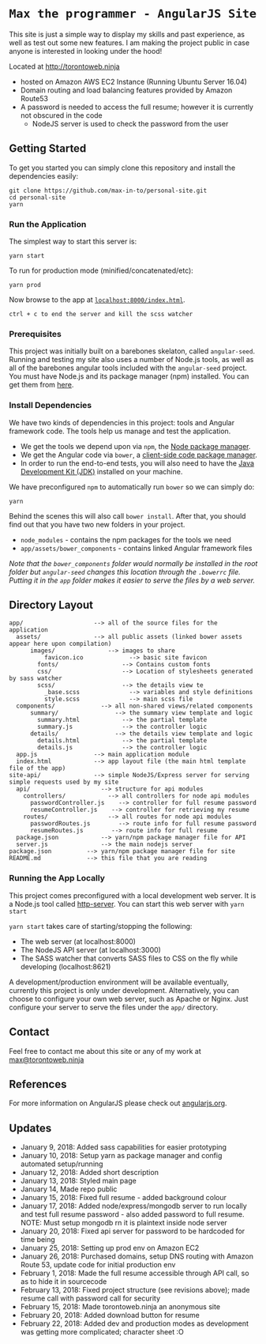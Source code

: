 # `Max the programmer - AngularJS Site`

This site is just a simple way to display my skills and past experience, as well as test out some new features. I am making the project public
in case anyone is interested in looking under the hood!

Located at http://torontoweb.ninja

- hosted on Amazon AWS EC2 Instance (Running Ubuntu Server 16.04)
- Domain routing and load balancing features provided by Amazon Route53
- A password is needed to access the full resume; however it is currently not obscured in the code
    - NodeJS server is used to check the password from the user

## Getting Started

To get you started you can simply clone this repository and install the dependencies easily:
```
git clone https://github.com/max-in-to/personal-site.git
cd personal-site
yarn
```

### Run the Application

The simplest way to start this server is:

```
yarn start
```

To run for production mode (minified/concatenated/etc):

```
yarn prod
```


Now browse to the app at [`localhost:8000/index.html`][local-app-url].

```
ctrl + c to end the server and kill the scss watcher
```


### Prerequisites

This project was initially built on a barebones skelaton, called `angular-seed`.
Running and testing my site also uses a number of Node.js tools, as well as all
of the barebones angular tools included with the  `angular-seed` project. You
must have Node.js and its package manager (npm) installed. You can get them from [here][node].

### Install Dependencies

We have two kinds of dependencies in this project: tools and Angular framework code. The tools help
us manage and test the application.

* We get the tools we depend upon via `npm`, the [Node package manager][npm].
* We get the Angular code via `bower`, a [client-side code package manager][bower].
* In order to run the end-to-end tests, you will also need to have the
  [Java Development Kit (JDK)][jdk] installed on your machine.

We have preconfigured `npm` to automatically run `bower` so we can simply do:

```
yarn
```

Behind the scenes this will also call `bower install`. After that, you should find out that you have
two new folders in your project.

* `node_modules` - contains the npm packages for the tools we need
* `app/assets/bower_components` - contains linked Angular framework files

*Note that the `bower_components` folder would normally be installed in the root folder but
`angular-seed` changes this location through the `.bowerrc` file. Putting it in the `app` folder
makes it easier to serve the files by a web server.*

## Directory Layout

```
app/                    --> all of the source files for the application
  assets/               --> all public assets (linked bower assets appear here upon compilation)
      images/               --> images to share
          favicon.ico             --> basic site favicon
        fonts/                  --> Contains custom fonts
        css/                    --> Location of stylesheets generated by sass watcher
        scss/                   --> the details view te
          _base.scss              --> variables and style definitions
          style.scss              --> main scss file
  components/             --> all non-shared views/related components
      summary/                --> the summary view template and logic
        summary.html            --> the partial template
        summary.js              --> the controller logic
      details/                --> the details view template and logic
        details.html            --> the partial template
        details.js              --> the controller logic
  app.js                --> main application module
  index.html            --> app layout file (the main html template file of the app)
site-api/               --> simple NodeJS/Express server for serving simple requests used by my site
  api/                    --> structure for api modules
    controllers/            --> all controllers for node api modules
      passwordController.js    --> controller for full resume password
      resumeController.js    --> controller for retrieving my resume
    routes/                 --> all routes for node api modules
      passwordRoutes.js        --> route info for full resume password
      resumeRoutes.js        --> route info for full resume
  package.json            --> yarn/npm package manager file for API
  server.js               --> the main nodejs server
package.json          --> yarn/npm package manager file for site
README.md             --> this file that you are reading
```


### Running the App Locally

This project comes preconfigured with a local development web server. It is a Node.js
tool called [http-server][http-server]. You can start this web server with `yarn start`

`yarn start` takes care of starting/stopping the following:
- The web server (at localhost:8000)
- The NodeJS API server (at localhost:3000)
- The SASS watcher that converts SASS files to CSS on the fly while developing (localhost:8621)

A development/production environment will be available eventually, currently this project is only under development. Alternatively, you can choose to configure your own web server, such as Apache or Nginx. Just
configure your server to serve the files under the `app/` directory.

## Contact

Feel free to contact me about this site or any of my work at max@torontoweb.ninja

## References

For more information on AngularJS please check out [angularjs.org][angularjs].

[angularjs]: https://angularjs.org/
[bower]: http://bower.io/
[git]: https://git-scm.com/
[http-server]: https://github.com/indexzero/http-server
[jasmine]: https://jasmine.github.io/
[jdk]: https://wikipedia.org/wiki/Java_Development_Kit
[jdk-download]: http://www.oracle.com/technetwork/java/javase/downloads
[karma]: https://karma-runner.github.io/
[local-app-url]: http://localhost:8000/index.html
[node]: https://nodejs.org/
[npm]: https://www.npmjs.org/
[protractor]: http://www.protractortest.org/
[selenium]: http://docs.seleniumhq.org/
[travis]: https://travis-ci.org/
[travis-docs]: https://docs.travis-ci.com/user/getting-started

## Updates

* January 9, 2018: Added sass capabilities for easier prototyping
* January 10, 2018: Setup yarn as package manager and config automated setup/running
* January 12, 2018: Added short description
* January 13, 2018: Styled main page
* January 14, Made repo public
* January 15, 2018: Fixed full resume - added background colour
* January 17, 2018: Added node/express/mongodb server to run locally and test full resume password - also added password to full resume. NOTE: Must setup mongodb rn it is plaintext inside node server
* January 20, 2018: Fixed api server for password to be hardcoded for time being
* January 25, 2018: Setting up prod env on Amazon EC2
* January 26, 2018: Purchased domains, setup DNS routing with Amazon Route 53, update code for initial production env
* February 1, 2018: Made the full resume accessible through API call, so as to hide it in sourcecode
* February 13, 2018: Fixed project structure (see revisions above); made resume call with password call for security
* February 15, 2018: Made torontoweb.ninja an anonymous site
* February 20, 2018: Added download button for resume
* February 22, 2018: Added dev and production modes as development was getting more complicated; character sheet :O